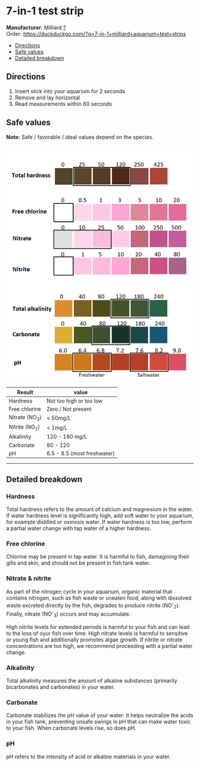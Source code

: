 # 7-in-1 test strip

**Manufacturer**: Milliard [?](https://www.milliardbrands.com/)  
Order: https://duckduckgo.com/?q=7-in-1+milliard+aquarium+test+strips

* [Directions](#Directions)
* [Safe values](#Safe-values)
* [Detailed breakdown](#Detailed-breakdown)

## Directions
1. Insert stick into your aquarium for 2 seconds
1. Remove and lay horizontal
1. Read measurements within 60 seconds

## Safe values

**Note:** Safe / favorable / ideal values depend on the species.

![Milliard 7-in-1 test result colors](test-results.png)

| Result             | value                       |
|--------------------|-----------------------------|
| Hardness | Not too high or too low     |
| Free chlorine | Zero / Not present          |
| Nitrate (NO<sub>3</sub>) | < 50mg/L              |
| Nitrite (NO<sub>2</sub>) | < 1mg/L               |
| Alkalinity | 120 - 180 mg/L              |
| Carbonate | 80 - 120                    |
| pH | 6.5 - 8.5 (most freshwater) |

---

## Detailed breakdown

### Hardness

Total hardness refers to the amount of calcium and magnesium in the water. If water hardness level is significantly high, add soft water to your aquarium, for example distilled or osmosis water. If water hardness is too low, perform a partial water change with tap water of a higher hardness.

### Free chlorine

Chlorine may be present in tap water. It is harmful to fish, damagining their gills and skin, and should not be present in fish tank water.

### Nitrate & nitrite

As part of the nitrogen cycle in your aquarium, organic material that contains nitrogen, such as fish waste or uneaten food, along with dissolved waste excreted directly by the fish, degrades to produce nitrite (NO<sup>-</sup><sub>2</sub>). Finally, nitrate (NO<sup>-</sup><sub>3</sub>) occurs and may accumulate.

High nitrite levels for extended periods is harmful to your fish and can lead to the loss of oyur fish over time. High nitrate levels is harmful to sensitive or young fish and additionally promotes algae growth. If nitrite or nitrate concentrations are too high, we recommend proceeding with a partial water change.

### Alkalinity

Total alkalinity measures the amount of alkaline substances (primarily bicarbonates and carbonates) in your water.

### Carbonate

Carbonate stabilizes the pH value of your water. It helps neutralize the acids in your fish tank, preventing unsafe swings in pH that can make water toxic to your fish. When carbonate levels rise, so does pH.

### pH

pH refers to the intensity of acid or alkaline materials in your water.
